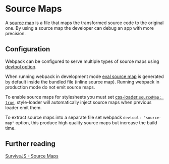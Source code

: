 # Source Maps

A [source map](https://developer.mozilla.org/en-US/docs/Tools/Debugger/How_to/Use_a_source_map) is a file that maps the transformed source code to the original one. By using a source map the developer can debug an app with more precision.

## Configuration

Webpack can be configured to serve multiple types of source maps using [devtool option](https://webpack.js.org/configuration/devtool/).

When running webpack in development mode [eval source map](https://webpack.js.org/configuration/devtool/#development) is generated by default inside the bundled file (inline source map). Running webpack in production mode do not emit source maps.

To enable source maps for stylesheets you must set [css-loader `sourceMap: true`](https://github.com/webpack-contrib/css-loader#sourcemap), style-loader will automatically inject source maps when previous loader emit them.

To extract source maps into a separate file set webpack `devtool: "source-map"` option, this produce high quality source maps but increase the build time.

## Further reading

[SurviveJS - Source Maps](https://survivejs.com/webpack/building/source-maps/)
